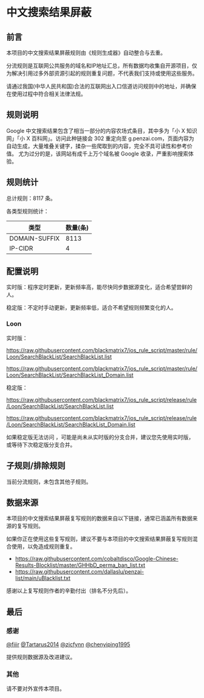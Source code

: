 # 中文搜索结果屏蔽

## 前言

本项目的中文搜索结果屏蔽规则由《规则生成器》自动整合与去重。

分流规则是互联网公共服务的域名和IP地址汇总，所有数据均收集自开源项目，仅为解决引用过多外部资源引起的规则重复问题，不代表我们支持或使用这些服务。

请通过我国(中华人民共和国)合法的互联网出入口信道访问规则中的地址，并确保在使用过程中符合相关法律法规。

## 规则说明
Google 中文搜索结果包含了相当一部分的内容农场式条目，其中多为「小 X 知识网」「小 X 百科网」。访问此种链接会 302 重定向至 g.penzai.com，页面内容为自动生成，大量堆叠关键字，揉杂一些爬取到的内容，完全不具可读性和参考价值。
尤为过分的是，该网站有成千上万个域名被 Google 收录，严重影响搜索体验。

## 规则统计

总计规则：8117 条。

各类型规则统计：

| 类型 | 数量(条) |
| ---- | ---- |
| DOMAIN-SUFFIX | 8113 |
| IP-CIDR | 4 |
## 配置说明

实时版：程序定时更新，更新频率高，能尽快同步数据源变化，适合希望尝鲜的人。

稳定版：不定时手动更新，更新频率低，适合不希望规则频繁变化的人。

### Loon 
实时版：

https://raw.githubusercontent.com/blackmatrix7/ios_rule_script/master/rule/Loon/SearchBlackList/SearchBlackList.list

https://raw.githubusercontent.com/blackmatrix7/ios_rule_script/master/rule/Loon/SearchBlackList/SearchBlackList_Domain.list

稳定版：

https://raw.githubusercontent.com/blackmatrix7/ios_rule_script/release/rule/Loon/SearchBlackList/SearchBlackList.list

https://raw.githubusercontent.com/blackmatrix7/ios_rule_script/release/rule/Loon/SearchBlackList/SearchBlackList_Domain.list



如果稳定版无法访问 ，可能是尚未从实时版的分支合并，建议您先使用实时版，或等待下次稳定版分支合并。

## 子规则/排除规则


当前分流规则，未包含其他子规则。

## 数据来源

本项目的中文搜索结果屏蔽复写规则的数据来自以下链接，通常已涵盖所有数据来源的复写规则。

如果你正在使用这些复写规则，建议不要与本项目的中文搜索结果屏蔽复写规则混合使用，以免造成规则重复。

- https://raw.githubusercontent.com/cobaltdisco/Google-Chinese-Results-Blocklist/master/GHHbD_perma_ban_list.txt
- https://raw.githubusercontent.com/dallaslu/penzai-list/main/uBlacklist.txt


感谢以上复写规则作者的辛勤付出（排名不分先后）。

## 最后

### 感谢

[@fiiir](https://github.com/fiiir) [@Tartarus2014](https://github.com/Tartarus2014) [@zjcfynn](https://github.com/zjcfynn) [@chenyiping1995](https://github.com/chenyiping1995) 

提供规则数据源及改进建议。

### 其他

请不要对外宣传本项目。